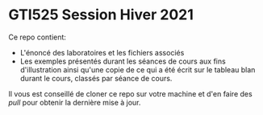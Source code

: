 # GTI525 Session Hiver 2021

Ce repo contient: 
- L'énoncé des laboratoires et les fichiers associés 
- Les exemples présentés durant les séances de cours aux fins d'illustration ainsi qu'une copie de ce qui a été écrit sur le tableau blan durant le cours, classés par séance de cours. 

Il vous est conseillé de cloner ce repo sur votre machine et d'en faire des *pull* pour obtenir la dernière mise à jour.

